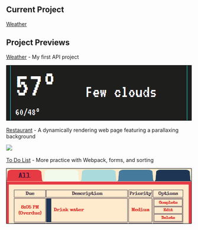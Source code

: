 ## Current Project
[Weather](https://github.com/TYLPHE/weather)

## Project Previews
[Weather](https://github.com/TYLPHE/weather) - My first API project

![](https://github.com/TYLPHE/TYLPHE/blob/main/readmeAssets/preview-weather.gif)

[Restaurant](https://github.com/TYLPHE/restaurant) - A dynamically rendering web page featuring a parallaxing background
 
![](https://github.com/TYLPHE/TYLPHE/blob/main/readmeAssets/preview-restaurant.gif)

[To Do List](https://github.com/TYLPHE/to-do-list) - More practice with Webpack, forms, and sorting
 
![](https://github.com/TYLPHE/TYLPHE/blob/main/readmeAssets/preview-to-do-list.gif)
